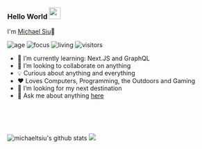 ### Hello World <img src="https://user-images.githubusercontent.com/5713670/87202985-820dcb80-c2b6-11ea-9f56-7ec461c497c3.gif" width="27px">
I'm [Michael Siu](https://www.michaeltsiu.com/)👋

![age](https://img.shields.io/badge/age-25-blue)
![focus](https://img.shields.io/badge/focus-FullStack-brightgreen)
![living](https://img.shields.io/badge/living-LosAngeles-dodgerblue)
![visitors](https://visitor-badge.glitch.me/badge?page_id=michaeltsiu)

- 🌱 I’m currently learning: Next.JS and GraphQL
- 👯 I’m looking to collaborate on anything
- 💡 Curious about anything and everything
- ❤️ Loves Computers, Programming, the Outdoors and Gaming
- 🤔 I’m looking for my next destination
- 💬 Ask me about anything [here](https://github.com/michaeltsiu/michaeltsiu/issues)
<br />
<br />
<br />

![michaeltsiu's github stats](https://github-readme-stats.vercel.app/api?username=michaeltsiu&show_icons=true&include_all_commits=true&theme=merko)
![](https://github-readme-stats.vercel.app/api/top-langs/?username=michaeltsiu&layout=compact&theme=merko )